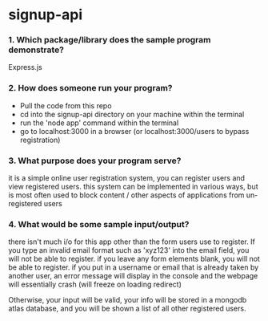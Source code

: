 # signup-api

### 1. Which package/library does the sample program demonstrate?
Express.js

### 2. How does someone run your program?
- Pull the code from this repo
- cd into the signup-api directory on your machine within the terminal
- run the 'node app' command within the terminal
- go to localhost:3000 in a browser (or localhost:3000/users to bypass registration)
  
### 3. What purpose does your program serve?
it is a simple online user registration system, you can register users and view registered users.
this system can be implemented in various ways, but is most often used to block content / other aspects of applications from un-registered users

### 4. What would be some sample input/output?
there isn't much i/o for this app other than the form users use to register. If you type an invalid email format such as 'xyz123' into the email field, you will
not be able to register. if you leave any form elements blank, you will not be able to register. if you put in a username or email that is already taken by another user, an error message will display in the console and the webpage will essentially crash (will freeze on loading redirect)

Otherwise, your input will be valid, your info will be stored in a mongodb atlas database, and you will be shown a list of all other registered users.
